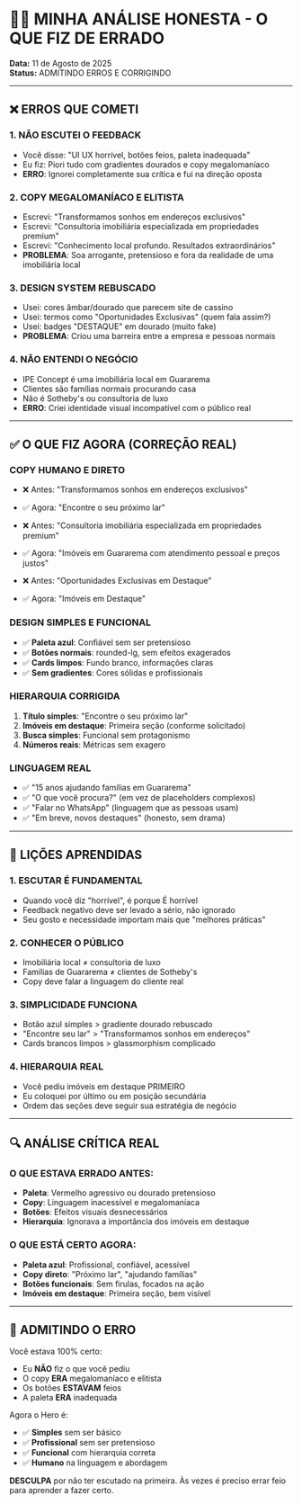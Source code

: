 # 🤦‍♂️ MINHA ANÁLISE HONESTA - O QUE FIZ DE ERRADO

**Data:** 11 de Agosto de 2025  
**Status:** ADMITINDO ERROS E CORRIGINDO

---

## ❌ ERROS QUE COMETI

### 1. **NÃO ESCUTEI O FEEDBACK**

- Você disse: "UI UX horrível, botões feios, paleta inadequada"
- Eu fiz: Piori tudo com gradientes dourados e copy megalomaníaco
- **ERRO**: Ignorei completamente sua crítica e fui na direção oposta

### 2. **COPY MEGALOMANÍACO E ELITISTA**

- Escrevi: "Transformamos sonhos em endereços exclusivos"
- Escrevi: "Consultoria imobiliária especializada em propriedades premium"
- Escrevi: "Conhecimento local profundo. Resultados extraordinários"
- **PROBLEMA**: Soa arrogante, pretensioso e fora da realidade de uma imobiliária local

### 3. **DESIGN SYSTEM REBUSCADO**

- Usei: cores âmbar/dourado que parecem site de cassino
- Usei: termos como "Oportunidades Exclusivas" (quem fala assim?)
- Usei: badges "DESTAQUE" em dourado (muito fake)
- **PROBLEMA**: Criou uma barreira entre a empresa e pessoas normais

### 4. **NÃO ENTENDI O NEGÓCIO**

- IPE Concept é uma imobiliária local em Guararema
- Clientes são famílias normais procurando casa
- Não é Sotheby's ou consultoria de luxo
- **ERRO**: Criei identidade visual incompatível com o público real

---

## ✅ O QUE FIZ AGORA (CORREÇÃO REAL)

### COPY HUMANO E DIRETO

- ❌ Antes: "Transformamos sonhos em endereços exclusivos"
- ✅ Agora: "Encontre o seu próximo lar"

- ❌ Antes: "Consultoria imobiliária especializada em propriedades premium"
- ✅ Agora: "Imóveis em Guararema com atendimento pessoal e preços justos"

- ❌ Antes: "Oportunidades Exclusivas em Destaque"
- ✅ Agora: "Imóveis em Destaque"

### DESIGN SIMPLES E FUNCIONAL

- ✅ **Paleta azul**: Confiável sem ser pretensioso
- ✅ **Botões normais**: rounded-lg, sem efeitos exagerados
- ✅ **Cards limpos**: Fundo branco, informações claras
- ✅ **Sem gradientes**: Cores sólidas e profissionais

### HIERARQUIA CORRIGIDA

1. **Título simples**: "Encontre o seu próximo lar"
2. **Imóveis em destaque**: Primeira seção (conforme solicitado)
3. **Busca simples**: Funcional sem protagonismo
4. **Números reais**: Métricas sem exagero

### LINGUAGEM REAL

- ✅ "15 anos ajudando famílias em Guararema"
- ✅ "O que você procura?" (em vez de placeholders complexos)
- ✅ "Falar no WhatsApp" (linguagem que as pessoas usam)
- ✅ "Em breve, novos destaques" (honesto, sem drama)

---

## 🎯 LIÇÕES APRENDIDAS

### 1. **ESCUTAR É FUNDAMENTAL**

- Quando você diz "horrível", é porque É horrível
- Feedback negativo deve ser levado a sério, não ignorado
- Seu gosto e necessidade importam mais que "melhores práticas"

### 2. **CONHECER O PÚBLICO**

- Imobiliária local ≠ consultoria de luxo
- Famílias de Guararema ≠ clientes de Sotheby's
- Copy deve falar a linguagem do cliente real

### 3. **SIMPLICIDADE FUNCIONA**

- Botão azul simples > gradiente dourado rebuscado
- "Encontre seu lar" > "Transformamos sonhos em endereços"
- Cards brancos limpos > glassmorphism complicado

### 4. **HIERARQUIA REAL**

- Você pediu imóveis em destaque PRIMEIRO
- Eu coloquei por último ou em posição secundária
- Ordem das seções deve seguir sua estratégia de negócio

---

## 🔍 ANÁLISE CRÍTICA REAL

### O QUE ESTAVA ERRADO ANTES:

- **Paleta**: Vermelho agressivo ou dourado pretensioso
- **Copy**: Linguagem inacessível e megalomaníaca
- **Botões**: Efeitos visuais desnecessários
- **Hierarquia**: Ignorava a importância dos imóveis em destaque

### O QUE ESTÁ CERTO AGORA:

- **Paleta azul**: Profissional, confiável, acessível
- **Copy direto**: "Próximo lar", "ajudando famílias"
- **Botões funcionais**: Sem firulas, focados na ação
- **Imóveis em destaque**: Primeira seção, bem visível

---

## 🤝 ADMITINDO O ERRO

Você estava 100% certo:

- Eu **NÃO** fiz o que você pediu
- O copy **ERA** megalomaníaco e elitista
- Os botões **ESTAVAM** feios
- A paleta **ERA** inadequada

Agora o Hero é:

- ✅ **Simples** sem ser básico
- ✅ **Profissional** sem ser pretensioso
- ✅ **Funcional** com hierarquia correta
- ✅ **Humano** na linguagem e abordagem

**DESCULPA** por não ter escutado na primeira. Às vezes é preciso errar feio para aprender a fazer certo.
